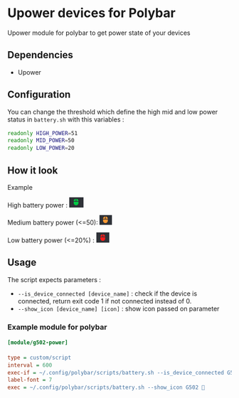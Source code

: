# Upower devices for Polybar
Upower module for polybar to get power state of your devices

## Dependencies
- Upower

## Configuration

You can change the threshold which define the high mid and low power status in `battery.sh` with this variables :
```sh
readonly HIGH_POWER=51
readonly MID_POWER=50
readonly LOW_POWER=20
```

## How it look

Example

High battery power : ![full](./.assets/full.png)

Medium battery power (<=50): ![mid](./.assets/mid.png)

Low battery power (<=20%) : ![full](./.assets/low.png)

## Usage

The script expects parameters :
 - `--is_device_connected [device_name]` : check if the device is connected, return exit code 1 if not connected instead of 0.
 - `--show_icon [device_name] [icon]` : show icon passed on parameter

### Example module for polybar

```ini
[module/g502-power]

type = custom/script
interval = 600
exec-if = ~/.config/polybar/scripts/battery.sh --is_device_connected G502
label-font = 7
exec = ~/.config/polybar/scripts/battery.sh --show_icon G502 

```
